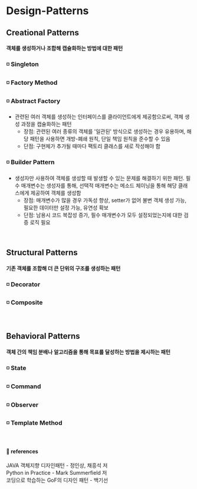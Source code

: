 # Design-Patterns
## Creational Patterns
#### 객체를 생성하거나 조합해 캡슐화하는 방법에 대한 패턴
### ◽ Singleton

### ◽ Factory Method

### ◽ Abstract Factory
* 관련된 여러 객체를 생성하는 인터페이스를 클라이언트에게 제공함으로써, 객체 생성 과정을 캡슐화하는 패턴</br>
  * 장점: 관련된 여러 종류의 객체를 '일관된' 방식으로 생성하는 경우 유용하며, 해당 패턴을 사용하면 개방-폐쇄 원칙, 단일 책임 원칙을 준수할 수 있음
  * 단점: 구현체가 추가될 때마다 팩토리 클래스를 새로 작성해야 함
    
### ◽ Builder Pattern
* 생성자만 사용하여 객체를 생성할 때 발생할 수 있는 문제를 해결하기 위한 패턴. 필수 매개변수는 생성자를 통해, 선택적 매개변수는 메소드 체이닝을 통해 해당 클래스에게 제공하여 객체를 생성함
  * 장점: 매개변수가 많을 경우 가독성 향상, setter가 없어 불변 객체 생성 가능, 필요한 데이터만 설정 가능, 유연성 확보
  * 단점: 남용시 코드 복잡성 증가, 필수 매개변수가 모두 설정되었는지에 대한 검증 로직 필요

 </br>
 
## Structural Patterns
#### 기존 객체를 조합해 더 큰 단위의 구조를 생성하는 패턴
### ◽ Decorator

### ◽ Composite


 </br>

## Behavioral Patterns
#### 객체 간의 책임 분배나 알고리즘을 통해 목표를 달성하는 방법을 제시하는 패턴
### ◽ State

### ◽ Command

### ◽ Observer

### ◽ Template Method

 </br>

#### 🔎 references
JAVA 객체지향 디자인패턴 - 정인상, 채흥석 저 </br> 
Python in Practice - Mark Summerfield 저 </br>
코딩으로 학습하는 GoF의 디자인 패턴 - 백기선
